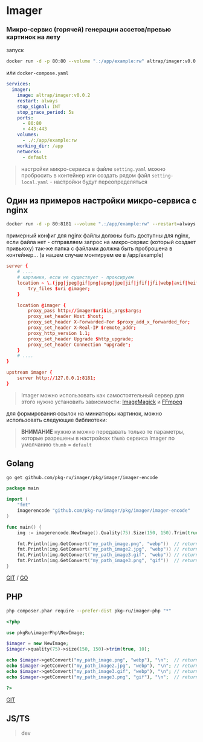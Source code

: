 # Imager
### Микро-сервис (горячей) генерации ассетов/превью картинок на лету

запуск

```bash
docker run -d -p 80:80 --volume ".:/app/example:rw" altrap/imager:v0.0.2
```

или `docker-compose.yaml`

```yaml
services:
  imager:
    image: altrap/imager:v0.0.2
    restart: always
    stop_signal: INT
    stop_grace_period: 5s
    ports:
      - 80:80
      - 443:443
    volumes:
      - ./:/app/example:rw
    working_dir: /app
    networks:
      - default
```

> настройки микро-сервиса в файле `setting.yaml`
> можно пробросить в контейнер или создать рядом файл `setting-local.yaml` - настройки будут переопределяться

## Один из примеров настройки микро-сервиса с nginx

```bash
docker run -d -p 80:8181 --volume ".:/app/example:rw" --restart=always altrap/imager:v0.0.2
```

примерный конфиг для nginx
файлы должны быть доступны для nginx, если файла нет - отправляем запрос на микро-сервис (который создает привьюху)
так-же папка с файлами должна быть проброшена в контейнер... (в нашем случае монтируем ее в /app/example)

```conf
server {
	# ....
	# картинки, если не существует - проксируем
	location ~ \.(jpg|jpeg|gif|png|apng|jpe|jif|jfif|jfi|webp|avif|heif|heic)$ {
		try_files $uri @imager;
	}

	location @imager {
		proxy_pass http://imager$uri$is_args$args;
		proxy_set_header Host $host;
		proxy_set_header X-Forwarded-For $proxy_add_x_forwarded_for;
		proxy_set_header X-Real-IP $remote_addr;
		proxy_http_version 1.1;
		proxy_set_header Upgrade $http_upgrade;
		proxy_set_header Connection "upgrade";
	}
	# ....
}

upstream imager {
    server http://127.0.0.1:8181;
}
```

> Imager можно использовать как самостоятельный сервер
> для этого нужно установить зависимости: [ImageMagick](https://imagemagick.org/script/download.php) и [FFmpeg](https://ffmpeg.org/download.html)

для формирования ссылок на миниатюры картинок, можно использовать следующие библиотеки:

> **ВНИМАНИЕ**
> нужно и можно передавать только те параметры,
> которые разрешены в настройках `thumb` сервиса Imager
> по умолчанию `thumb` = `default`

## Golang

```bash
go get github.com/pkg-ru/imager/pkg/imager/imager-encode
```

```go
package main

import (
	"fmt"
	imagerencode "github.com/pkg-ru/imager/pkg/imager/imager-encode"
)

func main() {
	img := imagerencode.NewImage().Quality(75).Size(150, 150).Trim(true, 10, nil)

	fmt.Println(img.GetConvert("my_path_image.png", "webp"))  // return: my_path_image/DqcECgCWSwoAlg.webp
	fmt.Println(img.GetConvert("my_path_image2.jpg", "webp")) // return: my_path_image2/DqcBCgCWSwoAlg.webp
	fmt.Println(img.GetConvert("my_path_image3.gif", "webp")) // return: my_path_image3/DqcDCgCWSwoAlg.webp
	fmt.Println(img.GetConvert("my_path_image3.png", "gif"))  // return: my_path_image3/DqcEAwCWSwoAlg.gif
}
```

[GIT](https://github.com/pkg-ru/imager/tree/master/pkg/imager/imager-encode) / [GO](https://pkg.go.dev/github.com/pkg-ru/imager/pkg/imager/imager-encode)

## PHP

```bash
php composer.phar require --prefer-dist pkg-ru/imager-php "*"
```

```php
<?php

use pkgRu\imagerPhp\NewImage;

$imager = new NewImage;
$imager->quality(75)->size(150, 150)->trim(true, 10);

echo $imager->getConvert("my_path_image.png", "webp"), "\n";  // return: my_path_image/DqcECgCWSwoAlg.webp
echo $imager->getConvert("my_path_image2.jpg", "webp"), "\n"; // return: my_path_image2/DqcBCgCWSwoAlg.webp
echo $imager->getConvert("my_path_image3.gif", "webp"), "\n"; // return: my_path_image3/DqcDCgCWSwoAlg.webp
echo $imager->getConvert("my_path_image3.png", "gif"), "\n";  // return: my_path_image3/DqcEAwCWSwoAlg.gif

?>
```

[GIT](https://github.com/pkg-ru/imager-php)

## JS/TS

> dev

